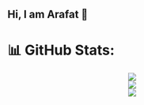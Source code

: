 ## Hi, I am Arafat 👋

<!--
**ArafatOSDev/ArafatOSDev** is a ✨ _special_ ✨ repository because its `README.md` (this file) appears on your GitHub profile.

Here are some ideas to get you started:

- 🔭 I’m currently working on ...
- 🌱 I’m currently learning ...
- 👯 I’m looking to collaborate on ...
- 🤔 I’m looking for help with ...
- 💬 Ask me about ...
- 📫 How to reach me: ...
- 😄 Pronouns: ...
- ⚡ Fun fact: ...
-->

# 📊 GitHub Stats:
<div align="center">
  
![](https://github-readme-stats.vercel.app/api?username=ArafatOSDev&theme=dark&hide_border=false&include_all_commits=false&count_private=false)<br/>
![](https://github-readme-streak-stats.herokuapp.com/?user=ArafatOSDev&theme=dark&hide_border=false)<br/>
![](https://github-readme-stats.vercel.app/api/top-langs/?username=ArafatOSDev&theme=dark&hide_border=false&include_all_commits=false&count_private=false&layout=compact)

</div>
